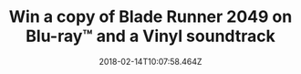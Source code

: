 ---
campaign-uuid: "c-b3bcbdbf-13ee-4cd7-8dd5-6a078e4cadb8"
type: "Preview"
category: "Entertainment"
date: "2018-02-14T10:07:58.464Z"
end-date: "2018-02-20T23:59:00.000Z"
disable-form: false
is_promoted: false
has_entry_page: true
title: "Win a copy of Blade Runner 2049 on Blu-ray™ and a Vinyl soundtrack"
competition-description: "Calling all Ryan Gosling and Ana de Armas lovers. To celebrate\
  \ the Blu-ray™release of the 8 BAFTA nominations and Academy Award®-nominated director\
  \ Denis Villeneuve, Blade Runner 2049 —we’ve got in our hands the official Blu-ray™\
  and a fantastic Vinyl soundtrack of the movie for one lucky NME reader to win. Featuring\
  \ exclusive bonus content such as behind-the-scenes action, prologues…and many more!\r\
  \n\r\nSounds good? You know what to do…"
hero-header: "Win a copy of Blade Runner 2049 on Blu-ray™and a Vinyl soundtrack"
terms-confirmation: "N/A"
banner-img: "https://assets.expresslyapp.com/asset-0ddce3ab-71bf-45c9-a846-c6ed7044719a.jpg"
logo-left-href: "http://nme.com/"
logo-left-image: "https://assets.expresslyapp.com/asset-48ee95da-bf48-42e4-b66e-d645d249e958.jpg"
logo-left-title: "NME"
bg-image-hero: "https://assets.expresslyapp.com/asset-9615bd41-65a5-4085-af32-dcc2b6e49e92.jpg"
bg-image-first: "https://assets.expresslyapp.com/asset-d6a903ca-487c-407d-819f-0ae36d80a7a7.jpg"
bg-image-second: "https://assets.expresslyapp.com/asset-605b9df5-eb9e-4fd8-bf1a-d687184b7645.jpg"
bg-image-third: "https://assets.expresslyapp.com/asset-ababb656-e43d-4f2f-bbe5-4c9f686e6861.jpg"
section1-content: "<p>To celebrate the Blu-ray™ release of Blade Runner 2049, we've\
  \ managed to get our hands on the official Blu-ray™ and a fantastic Vinyl soundtrack\
  \ of the movie for one lucky NME reader to win.</p>\r\n <p>Starring Ryan Gosling\
  \ (La La Land), Harrison Ford (Star Wars Films), and Ana de Armas (War Dogs)…this\
  \ new movie unearths a long-buried secret that has the potential to plunge what’\
  s left of society into chaos. </p>"
section2-content: "<p>The sensational Blu-ray™ is packed with full of exclusive bonus\
  \ content including in-depth behind the scenes of the cast and crew including director\
  \ Denis Villeneuve, executive producer Ridley Scott, Harrison Ford and Ryan Gosling\
  \ and three original shorts from directors Shinichiro Watanabe and Luke Scott. This\
  \ Blade Runner 2049 Blu-ray™ release from Sony Pictures Home Entertainment is the\
  \ best plan for the weekend.</p>"
section3-content: "<p>Enter your details below for a chance to win this Science-Fiction\
  \ Epic movie on Blu-ray™ and a fantastic Vinyl sountrack.</p>\r\n <p>Good luck!</p>"
entry-title: "Win a copy of Blade Runner 2049 on Blu-ray™ and a Vinyl soundtrack"
entry-content: "<p>The Blade Runner 2049 Blu-ray™ release is loaded with additional\
  \ exclusive bonus content for you to get stuck into. <p><p>Enter the draw to win\
  \ by completing the form below before 11.59pm on 20/02/2018.<p>"
has-winner: false
prize-description: "Win a copy of Blade Runner 2049 on Blu-ray™ and a Vinyl soundtrack"
---
